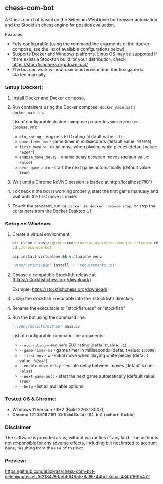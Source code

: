 ## chess-com-bot

A Chess.com bot based on the Selenium WebDriver for browser automation and the Stockfish chess engine for position evaluation.

Features:

- Fully configurable (using the command line arguments or the docker-compose, see the list of available configurations below).
- Supports Docker and Windows platforms. Linux OS may be supported if there exists a Stockfish build for your distribution, check https://stockfishchess.org/download/
- The bot can work without user interference after the first game is started manually.

### Setup (Docker):

1. Install Docker and Docker compose. 
2. Run containers using the Docker compose: `docker_main.bat` / `docker_main.sh`.

   List of configurable docker-compose properties `docker/docker-compose.yml`:
   - `elo_rating` - engine's ELO rating (default value: `-1`)
   - `game_timer_ms` - game timer in milliseconds (default value: `150000`)
   - `first_move_w` - initial move when playing white pieces (default value: `"e2e4"`)
   - `enable_move_delay` - enable delay between moves (default value: `False`)
   - `next_game_auto` - start the next game automatically (default value: `True`)
4. Wait until a Chrome NoVNC session is loaded at http://localhost:7901/
5. To check if the bot is working properly, start the first game manually and wait until the first move is made.
6. To exit the program, run ```cd docker && docker compose stop```, or stop the containers from the Docker Desktop UI.

### Setup on Windows

1. Create a virtual environment:
   ```cmd
   git clone https://github.com/dinarsanjaya/chess-com-bot-selenium chess-com-bot 
   cd ./chess-com-bot
   ```
   
   ```cmd
   pip install virtualenv && virtualenv venv
   ```
   
   ```cmd
   "venv/Scripts/pip" install -r "requirements.txt"
   ```

2. Choose a compatible Stockfish release at
   (https://stockfishchess.org/download/).
   
   Example: https://stockfishchess.org/download/ .


3. Unzip the stockfish executable into the ./stockfish/ directory.


4. Rename the executable to "stockfish.exe" or "stockfish"


5. Run the bot using the command line:
   ```cmd
   "./venv/Scripts/python" main.py
   ```

   List of configurable command line arguments:
   - `--elo-rating` - engine's ELO rating (default value: `-1`)
   - `--game-timer-ms` - game timer in milliseconds (default value: `150000`)
   - `--first-move-w` - initial move when playing white pieces (default value: `"e2e4"`)
   - `--enable-move-delay` - enable delay between moves (default value: `False`)
   - `--next-game-auto` - start the next game automatically (default value: `True`)
   - `--help` - list all available options
   

### Tested OS & Chrome:

- Windows 11 Version 23H2 (Build 22631.3007); 
- Chrome 121.0.6167.161 (Official Build) (64-bit) (cohort: Stable)

### Disclaimer

The software is provided as-is, without warranties of any kind. The author is not responsible for any adverse effects, including but not limited to account bans, resulting from the use of this bot.

### Preview:

https://github.com/al3xkras/chess-com-bot-selenium/assets/62184786/eb664955-6a86-44bd-8daa-43dfb16954b2
